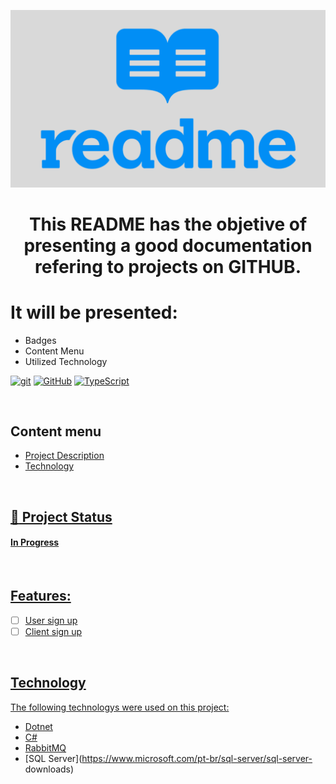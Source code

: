 <p width="100%" align="center">
    <img src="./image/readme.png-2.png" width="600px">
</p> 

<h1 id="projectdescription" align="center" README Pattern </h1>

This README has the objetive of presenting a good documentation refering to projects on GITHUB.
<br>

<h1 align="left">It will be presented: </h1>

- Badges
- Content Menu
- Utilized Technology


[![git](https://img.shields.io/badge/--F05032?logo=git&logoColor=ffffff)](http://git-scm.com/) [![GitHub](https://img.shields.io/badge/--181717?logo=github&logoColor=ffffff)](https://github.com/) [![TypeScript](https://img.shields.io/badge/--3178C6?logo=typescript&logoColor=ffffff)](https://www.typescriptlang.org/)

<br>

## Content menu

<ul>
    <li><a href="projectdescripiton">Project Description</a/li>
    <li><a href="technolgy"</a>Technology</li>
</ul> 

<br>

## :rocket: Project Status
<h4>In Progress</h4>

<br>

## Features:

- [ ] User sign up
- [ ] Client sign up

<br>


## Technology

The following technologys were used on this project:

- [Dotnet](https://dotnet.microsoft.com/pt-br/download/dotnet/6.0)
- [C#](https://dotnet.microsoft.com/pt-br/download/dotnet/6.0)
- [RabbitMQ](https://www.rabbitmq.com/)
- [SQL Server](https://www.microsoft.com/pt-br/sql-server/sql-server-
downloads)
